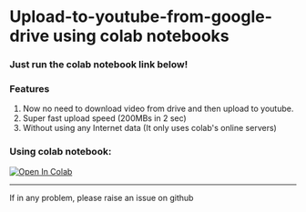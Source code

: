 # Upload-to-youtube-from-google-drive using colab notebooks

### Just run the colab notebook link below!

### Features
1.   Now no need to download video from drive and then upload to youtube.
2.   Super fast upload speed (200MBs in 2 sec)
3.   Without using any Internet data (It only uses colab's online servers)

### Using colab notebook:

[![Open In Colab](https://colab.research.google.com/assets/colab-badge.svg)](https://colab.research.google.com/github/jim137/google-drive-to-youtube-video/blob/master/YouTube_uploader_for_google_drive.ipynb)

---
If in any problem, please raise an issue on github
